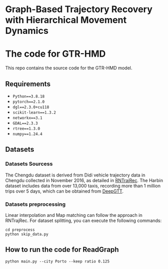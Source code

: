 # Graph-Based Trajectory Recovery with Hierarchical Movement Dynamics
# The code for GTR-HMD
This repo contains the source code for the GTR-HMD model.
## Requirements
* `Python==3.8.18`
* `pytorch==2.1.0`
* `dgl==2.3.0+cu118`
* `scikit-learn==1.3.2`
* `networkx==3.1`
* `GDAL==2.3.3`
* `rtree==1.3.0`
* `numpy==1.24.4`
## Datasets
### Datasets Sourcess
The Chengdu dataset is derived from Didi vehicle trajectory data in Chengdu collected in November 2016, as detailed in [RNTrajRec](https://github.com/chenyuqi990215/RNTrajRec/tree/master/preprocess). The Harbin dataset includes data from over 13,000 taxis, recording more than 1 million trips over 5 days, which can be obtained from [DeepGTT](https://github.com/boathit/deepgtt/tree/master).
### Datasets preprocessing
Linear interpolation and Map matching can follow the approach in RNTrajRec. For dataset splitting, you can execute the following commands:
```
cd preprocess
python skip_data.py
```
## How to run the code for ReadGraph
```
python main.py --city Porto --keep ratio 0.125
```

